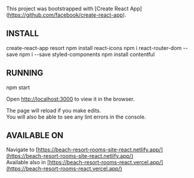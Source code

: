 This project was bootstrapped with [Create React App] (https://github.com/facebook/create-react-app).

## INSTALL

create-react-app resort
npm install react-icons
npm i react-router-dom --save
npm i --save styled-components
npm install contentful

## RUNNING

npm start

Open [http://localhost:3000](http://localhost:3000) to view it in the browser.

The page will reload if you make edits.<br />
You will also be able to see any lint errors in the console.

## AVAILABLE ON

Navigate to [https://beach-resort-rooms-site-react.netlify.app/](https://beach-resort-rooms-site-react.netlify.app/)<br />
Available also in [https://beach-resort-rooms-react.vercel.app/](https://beach-resort-rooms-react.vercel.app/)
